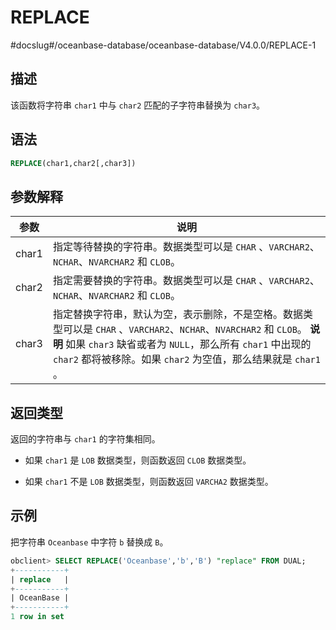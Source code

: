 REPLACE 
============================
#docslug#/oceanbase-database/oceanbase-database/V4.0.0/REPLACE-1




描述 
-----------------------

该函数将字符串 `char1` 中与 `char2` 匹配的子字符串替换为 `char3`。

语法 
-----------------------

```sql
REPLACE(char1,char2[,char3])
```



参数解释 
-------------------------



|  参数   |                                                                                                       说明                                                                                                        |
|-------|-----------------------------------------------------------------------------------------------------------------------------------------------------------------------------------------------------------------|
| char1 | 指定等待替换的字符串。数据类型可以是 `CHAR` 、`VARCHAR2`、`NCHAR`、`NVARCHAR2` 和 `CLOB`。                                                                                                                                             |
| char2 | 指定需要替换的字符串。数据类型可以是 `CHAR` 、`VARCHAR2`、`NCHAR`、`NVARCHAR2` 和 `CLOB`。                                                                                                                                             |
| char3 | 指定替换字符串，默认为空，表示删除，不是空格。数据类型可以是 `CHAR` 、`VARCHAR2`、`NCHAR`、`NVARCHAR2` 和 `CLOB`。 **说明**  如果 `char3` 缺省或者为 `NULL`，那么所有 `char1` 中出现的 `char2` 都将被移除。如果 `char2` 为空值，那么结果就是 `char1` 。 |



返回类型 
-------------------------

返回的字符串与 `char1` 的字符集相同。

* 如果 `char1` 是 `LOB` 数据类型，则函数返回 `CLOB` 数据类型。

  

* 如果 `char1` 不是 `LOB` 数据类型，则函数返回 `VARCHA2` 数据类型。

  




示例 
-----------------------

把字符串 `Oceanbase` 中字符 `b` 替换成 `B`。

```sql
obclient> SELECT REPLACE('Oceanbase','b','B') "replace" FROM DUAL;
+-----------+
| replace   |
+-----------+
| OceanBase |
+-----------+
1 row in set
```


